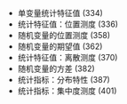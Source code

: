 - 单变量统计特征值 (334)
- 统计特征值：位置测度 (336)
- 随机变量的位置测度 (358)
- 随机变量的期望值 (362)
- 统计特征值：离散测度 (370)
- 随机变量的方差 (382)
- 统计指标：分布特性 (387)
- 统计指标：集中度测度 (401)